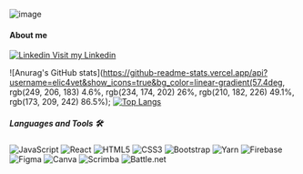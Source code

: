 ![image](https://github.com/elic4vet/elic4vet/assets/86532060/ef4c8ef8-581a-4af8-9fbc-6891c09cbb57)
 
#### About me 

[![Linkedin](https://i.stack.imgur.com/gVE0j.png) Visit my Linkedin](https://www.linkedin.com/in/eerkekoglou/)
 
 
![Anurag's GitHub stats](https://github-readme-stats.vercel.app/api?username=elic4vet&show_icons=true&bg_color=linear-gradient(57.4deg, rgb(249, 206, 183) 4.6%, rgb(234, 174, 202) 26%, rgb(210, 182, 226) 49.1%, rgb(173, 209, 242) 86.5%);
[![Top Langs](https://github-readme-stats.vercel.app/api/top-langs/?username=elic4vet&layout=donut)](https://github.com/elic4vet/github-readme-stats)

##### Languages and Tools 🛠️

![JavaScript](https://img.shields.io/badge/javascript-%23323330.svg?style=for-the-badge&logo=javascript&logoColor=%23F7DF1E)
![React](https://img.shields.io/badge/react-%2320232a.svg?style=for-the-badge&logo=react&logoColor=%2361DAFB)
![HTML5](https://img.shields.io/badge/html5-%23E34F26.svg?style=for-the-badge&logo=html5&logoColor=white)
![CSS3](https://img.shields.io/badge/css3-%231572B6.svg?style=for-the-badge&logo=css3&logoColor=white)
![Bootstrap](https://img.shields.io/badge/bootstrap-%238511FA.svg?style=for-the-badge&logo=bootstrap&logoColor=white)
![Yarn](https://img.shields.io/badge/yarn-%232C8EBB.svg?style=for-the-badge&logo=yarn&logoColor=white)
![Firebase](https://img.shields.io/badge/Firebase-039BE5?style=for-the-badge&logo=Firebase&logoColor=white)
![Figma](https://img.shields.io/badge/figma-%23F24E1E.svg?style=for-the-badge&logo=figma&logoColor=white)
![Canva](https://img.shields.io/badge/Canva-%2300C4CC.svg?style=for-the-badge&logo=Canva&logoColor=white)
![Scrimba](https://img.shields.io/badge/scrimba-2B283A?style=for-the-badge&logo=scrimba&logoColor=white)
![Battle.net](https://img.shields.io/badge/battle.net-%2300AEFF.svg?style=for-the-badge&logo=battle.net&logoColor=white)

 
<!---
elic4vet/elic4vet is a ✨ special ✨ repository because its `README.md` (this file) appears on your GitHub profile.
You can click the Preview link to take a look at your changes.
--->
